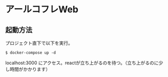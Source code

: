 # アールコフレWeb

## 起動方法
プロジェクト直下で以下を実行。
```
$ docker-compose up -d
```

localhost:3000 にアクセス。reactが立ち上がるのを待つ。（立ち上がるのに少し時間がかかります）
